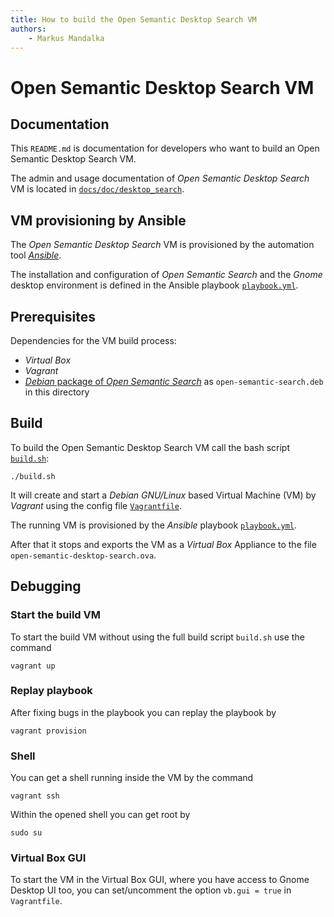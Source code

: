 ```yaml
---
title: How to build the Open Semantic Desktop Search VM
authors:
    - Markus Mandalka
---
```


# Open Semantic Desktop Search VM

## Documentation

This `README.md` is documentation for developers who want to build an Open Semantic Desktop Search VM.

The admin and usage documentation of *Open Semantic Desktop Search* VM is located in [`docs/doc/desktop_search`](../../docs/doc/desktop_search/README.md).


## VM provisioning by Ansible

The *Open Semantic Desktop Search* VM is provisioned by the automation tool [*Ansible*](https://docs.ansible.com/ansible/latest/index.html).

The installation and configuration of *Open Semantic Search* and the *Gnome* desktop environment is defined in the Ansible playbook [`playbook.yml`](playbook.yml).


## Prerequisites

Dependencies for the VM build process:

- *Virtual Box*
- *Vagrant*
- [*Debian* package of *Open Semantic Search*](../../README.md#build-deb-package) as `open-semantic-search.deb` in this directory


## Build

To build the Open Semantic Desktop Search VM call the bash script [`build.sh`](build.sh):

```
./build.sh
```

It will create and start a *Debian GNU/Linux* based Virtual Machine (VM) by *Vagrant* using the config file [`Vagrantfile`](Vagrantfile).

The running VM is provisioned by the *Ansible* playbook [`playbook.yml`](playbook.yml).

After that it stops and exports the VM as a *Virtual Box* Appliance to the file `open-semantic-desktop-search.ova`.


## Debugging

### Start the build VM

To start the build VM without using the full build script `build.sh` use the command

```
vagrant up
```


### Replay playbook

After fixing bugs in the playbook you can replay the playbook by

```
vagrant provision
```

### Shell

You can get a shell running inside the VM by the command

```
vagrant ssh
```

Within the opened shell you can get root by

```
sudo su
```

### Virtual Box GUI

To start the VM in the Virtual Box GUI, where you have access to Gnome Desktop UI too,
you can set/uncomment the option `vb.gui = true` in `Vagrantfile`.
